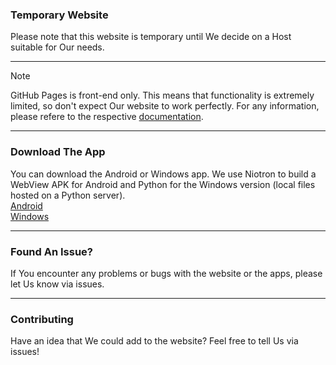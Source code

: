 ### Temporary Website
Please note that this website is temporary until We decide on a Host suitable for Our needs.

---

> [!NOTE]
> GitHub Pages is front-end only. This means that functionality is extremely limited, so don't expect Our website to work perfectly.
> For any information, please refere to the respective [documentation](https://github.com/TeamANU/Documentation).

---

### Download The App
You can download the Android or Windows app. We use Niotron to build a WebView APK for Android and Python for the Windows version (local files hosted on a Python server).  
[Android](https://google.com/404)  
[Windows](https://google.com/404)

---

### Found An Issue?
If You encounter any problems or bugs with the website or the apps, please let Us know via issues.

---

### Contributing
Have an idea that We could add to the website? Feel free to tell Us via issues!
